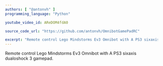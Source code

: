 ```yaml
---
authors: [ "@antonvh" ]
programming_language: "Python" 

youtube_video_id: AReDOM4fdA0

source_code_url: "https://github.com/antonvh/OmnibotGamePadRC"

excerpt: "Remote control Lego Mindstorms Ev3 Omnibot with A PS3 sixaxis DualShock 3 gamepad." 
---
```


Remote control Lego Mindstorms Ev3 Omnibot with A PS3 sixaxis dualoshock 3 gamepad.
